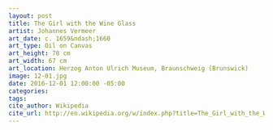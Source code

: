 ```yaml
---
layout: post
title: The Girl with the Wine Glass
artist: Johannes Vermeer
art_date: c. 1659&ndash;1660
art_type: Oil on Canvas
art_height: 78 cm
art_width: 67 cm
art_location: Herzog Anton Ulrich Museum, Braunschweig (Brunswick)
image: 12-01.jpg
date: 2016-12-01 12:00:00 -05:00
categories:
tags: 
cite_author: Wikipedia
cite_url: http://en.wikipedia.org/w/index.php?title=The_Girl_with_the_Wine_Glass&oldid=584602630
---
```

